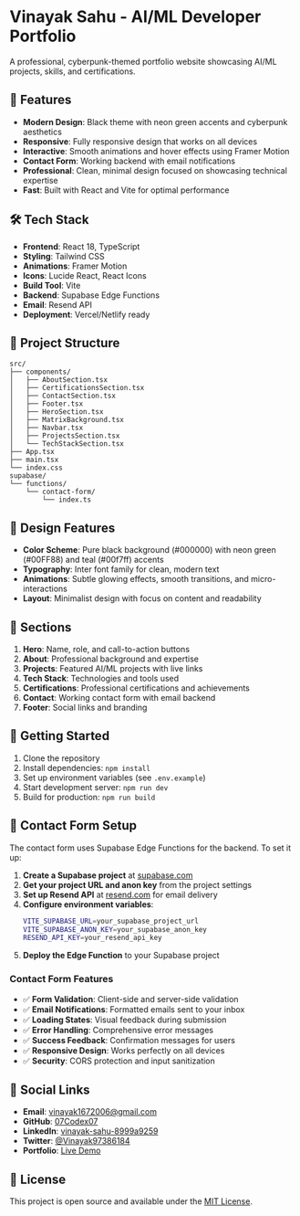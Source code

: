 # Vinayak Sahu - AI/ML Developer Portfolio

A professional, cyberpunk-themed portfolio website showcasing AI/ML projects, skills, and certifications.

## 🚀 Features

- **Modern Design**: Black theme with neon green accents and cyberpunk aesthetics
- **Responsive**: Fully responsive design that works on all devices
- **Interactive**: Smooth animations and hover effects using Framer Motion
- **Contact Form**: Working backend with email notifications
- **Professional**: Clean, minimal design focused on showcasing technical expertise
- **Fast**: Built with React and Vite for optimal performance

## 🛠️ Tech Stack

- **Frontend**: React 18, TypeScript
- **Styling**: Tailwind CSS
- **Animations**: Framer Motion
- **Icons**: Lucide React, React Icons
- **Build Tool**: Vite
- **Backend**: Supabase Edge Functions
- **Email**: Resend API
- **Deployment**: Vercel/Netlify ready

## 📁 Project Structure

```
src/
├── components/
│   ├── AboutSection.tsx
│   ├── CertificationsSection.tsx
│   ├── ContactSection.tsx
│   ├── Footer.tsx
│   ├── HeroSection.tsx
│   ├── MatrixBackground.tsx
│   ├── Navbar.tsx
│   ├── ProjectsSection.tsx
│   └── TechStackSection.tsx
├── App.tsx
├── main.tsx
└── index.css
supabase/
└── functions/
    └── contact-form/
        └── index.ts
```

## 🎨 Design Features

- **Color Scheme**: Pure black background (#000000) with neon green (#00FF88) and teal (#00f7ff) accents
- **Typography**: Inter font family for clean, modern text
- **Animations**: Subtle glowing effects, smooth transitions, and micro-interactions
- **Layout**: Minimalist design with focus on content and readability

## 📱 Sections

1. **Hero**: Name, role, and call-to-action buttons
2. **About**: Professional background and expertise
3. **Projects**: Featured AI/ML projects with live links
4. **Tech Stack**: Technologies and tools used
5. **Certifications**: Professional certifications and achievements
6. **Contact**: Working contact form with email backend
7. **Footer**: Social links and branding

## 🚀 Getting Started

1. Clone the repository
2. Install dependencies: `npm install`
3. Set up environment variables (see `.env.example`)
4. Start development server: `npm run dev`
5. Build for production: `npm run build`

## 📧 Contact Form Setup

The contact form uses Supabase Edge Functions for the backend. To set it up:

1. **Create a Supabase project** at [supabase.com](https://supabase.com)
2. **Get your project URL and anon key** from the project settings
3. **Set up Resend API** at [resend.com](https://resend.com) for email delivery
4. **Configure environment variables**:
   ```bash
   VITE_SUPABASE_URL=your_supabase_project_url
   VITE_SUPABASE_ANON_KEY=your_supabase_anon_key
   RESEND_API_KEY=your_resend_api_key
   ```
5. **Deploy the Edge Function** to your Supabase project

### Contact Form Features

- ✅ **Form Validation**: Client-side and server-side validation
- ✅ **Email Notifications**: Formatted emails sent to your inbox
- ✅ **Loading States**: Visual feedback during submission
- ✅ **Error Handling**: Comprehensive error messages
- ✅ **Success Feedback**: Confirmation messages for users
- ✅ **Responsive Design**: Works perfectly on all devices
- ✅ **Security**: CORS protection and input sanitization

## 🔗 Social Links

- **Email**: vinayak1672006@gmail.com
- **GitHub**: [07Codex07](https://github.com/07Codex07)
- **LinkedIn**: [vinayak-sahu-8999a9259](https://www.linkedin.com/in/vinayak-sahu-8999a9259)
- **Twitter**: [@Vinayak97386184](https://x.com/Vinayak97386184)
- **Portfolio**: [Live Demo](https://portfolio-delta-two-15.vercel.app/)

## 📄 License

This project is open source and available under the [MIT License](LICENSE).